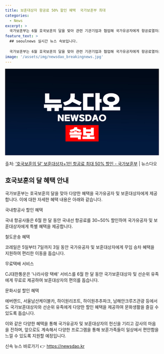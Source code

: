 ```yaml
---
title: 보훈대상자 항공료 50% 할인 혜택  국가보훈부 최대
categories:
  - News
excerpt: >
  국가보훈부는 6월 호국보훈의 달을 맞아 관련 기관기업과 협업해 국가유공자에게 항공료열차운임문화시설 할인, 무…
feature_text: >
  ## seoulnews 실시간 뉴스 속보입니다.

  국가보훈부는 6월 호국보훈의 달을 맞아 관련 기관기업과 협업해 국가유공자에게 항공료열차운임문화시설 할인, 무…
image: '/assets/img/newsdao_breakingnews.jpg'
---
```


![뉴스다오 속보](/assets/img/newsdao_breakingnews.jpg)

<p>출처: <a href="https://newsdao.kr/3946" rel="dofollow">‘호국보훈의 달’ 보훈대상자+1인 항공료 최대 50% 할인 - 국가보훈부</a> | 뉴스다오</p>

<h2 data-ke-size="size26">호국보훈의 달 혜택 안내</h2>
국가보훈부는 호국보훈의 달을 맞아 다양한 혜택을 국가유공자 및 보훈대상자에게 제공합니다. 이에 대한 자세한 혜택 내용은 아래와 같습니다.

<p data-ke-size="size16">국내항공사 할인 혜택</p>
국내 항공사들은 6월 한 달 동안 국내선 항공료를 30~50% 할인하여 국가유공자 및 보훈대상자에게 특별 혜택을 제공합니다.

<p data-ke-size="size16">철도운송 혜택</p>
코레일은 5일부터 7일까지 3일 동안 국가유공자 및 보훈대상자에게 무임 승차 혜택을 지원하여 편리한 이동을 돕습니다.

<p data-ke-size="size16">무료택배 서비스</p>
CJ대한통운은 '나라사랑 택배' 서비스를 6월 한 달 동안 국가보훈대상자 및 선순위 유족에게 무료로 제공하여 보훈대상자의 편의를 돕습니다.

<p data-ke-size="size16">문화시설 할인 혜택</p>
에버랜드, 서울남산케이블카, 하이원리조트, 하이원추추파크, 남해안크루즈관광 등에서도 국가보훈대상자와 선순위 유족에게 다양한 할인 혜택을 제공하여 문화생활을 즐길 수 있도록 돕습니다.

이와 같은 다양한 혜택을 통해 국가유공자 및 보훈대상자의 헌신을 기리고 감사의 마음을 전하며, 앞으로도 계속해서 다양한 프로그램을 통해 보훈가족들이 일상에서 편안함을 느낄 수 있도록 지원할 예정입니다. 

신속 뉴스 바로가기 👉 <a href="https://newsdao.kr" rel="dofollow">https://newsdao.kr</a>


